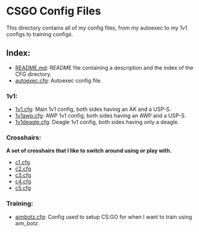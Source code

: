 # CSGO Config Files

This directory contains all of my config files, from my autoexec to my 1v1 configs to training configs.  

## Index:
- [README.md](https://github.com/daylamtayari/CSGO-Settings/blob/master/CFGs/README.md): README file containing a description and the index of the CFG directory.
- [autoexec.cfg](https://github.com/daylamtayari/CSGO-CFG/blob/master/autoexec.cfg): Autoexec config file.

### 1v1:

- [1v1.cfg](https://github.com/daylamtayari/CSGO-Settings/blob/master/CFGs/1v1/1v1.cfg): Main 1v1 config, both sides having an AK and a USP-S.
- [1v1awp.cfg](https://github.com/daylamtayari/CSGO-Settings/blob/master/CFGs/1v1/1v1awp.cfg): AWP 1v1 config, both sides having an AWP and a USP-S.
- [1v1deagle.cfg](https://github.com/daylamtayari/CSGO-Settings/blob/master/CFGs/1v1/1v1deagle.cfg): Deagle 1v1 config, both sides having only a deagle.

### Crosshairs:

**A set of crosshairs that I like to switch around using or play with.**

- [c1.cfg](https://github.com/daylamtayari/CSGO-CFG/blob/master/Crosshairs/c1.cfg)
- [c2.cfg](https://github.com/daylamtayari/CSGO-CFG/blob/master/Crosshairs/c2.cfg)
- [c3.cfg](https://github.com/daylamtayari/CSGO-CFG/blob/master/Crosshairs/c3.cfg)
- [c4.cfg](https://github.com/daylamtayari/CSGO-CFG/blob/master/Crosshairs/c4.cfg)
- [c5.cfg](https://github.com/daylamtayari/CSGO-CFG/blob/master/Crosshairs/c5.cfg)

### Training:

- [aimbotz.cfg](https://github.com/daylamtayari/CSGO-CFG/blob/master/Training/aimbotz.cfg): Config used to setup CS:GO for when I want to train using aim_botz.
